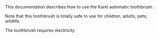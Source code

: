 This documentation describes how to use the Karel automatic toothbrush.

Note that this toothbrush is totally safe to use for children, adults, pets, wildlife.

The toothbrush requires electricity.